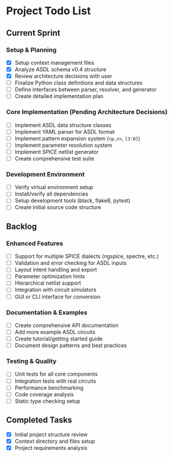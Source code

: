 # Project Todo List

## Current Sprint

### Setup & Planning
- [X] Setup context management files
- [X] Analyze ASDL schema v0.4 structure
- [X] Review architecture decisions with user
- [ ] Finalize Python class definitions and data structures
- [ ] Define interfaces between parser, resolver, and generator
- [ ] Create detailed implementation plan

### Core Implementation (Pending Architecture Decisions)
- [ ] Implement ASDL data structure classes
- [ ] Implement YAML parser for ASDL format
- [ ] Implement pattern expansion system (`<p,n>`, `[3:0]`)
- [ ] Implement parameter resolution system
- [ ] Implement SPICE netlist generator
- [ ] Create comprehensive test suite

### Development Environment
- [ ] Verify virtual environment setup
- [ ] Install/verify all dependencies
- [ ] Setup development tools (black, flake8, pytest)
- [ ] Create initial source code structure

## Backlog

### Enhanced Features
- [ ] Support for multiple SPICE dialects (ngspice, spectre, etc.)
- [ ] Validation and error checking for ASDL inputs
- [ ] Layout intent handling and export
- [ ] Parameter optimization hints
- [ ] Hierarchical netlist support
- [ ] Integration with circuit simulators
- [ ] GUI or CLI interface for conversion

### Documentation & Examples
- [ ] Create comprehensive API documentation
- [ ] Add more example ASDL circuits
- [ ] Create tutorial/getting started guide
- [ ] Document design patterns and best practices

### Testing & Quality
- [ ] Unit tests for all core components
- [ ] Integration tests with real circuits
- [ ] Performance benchmarking
- [ ] Code coverage analysis
- [ ] Static type checking setup

## Completed Tasks
- [X] Initial project structure review
- [X] Context directory and files setup
- [X] Project requirements analysis 